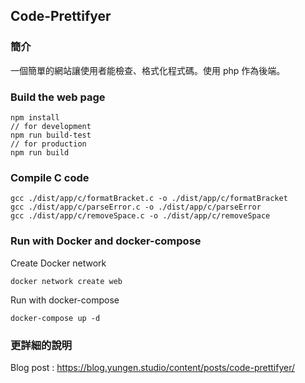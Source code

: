 ## Code-Prettifyer

### 簡介

一個簡單的網站讓使用者能檢查、格式化程式碼。使用 php 作為後端。

### Build the web page

```shell
npm install
// for development
npm run build-test
// for production
npm run build
```

### Compile C code

```shell
gcc ./dist/app/c/formatBracket.c -o ./dist/app/c/formatBracket
gcc ./dist/app/c/parseError.c -o ./dist/app/c/parseError
gcc ./dist/app/c/removeSpace.c -o ./dist/app/c/removeSpace
```

### Run with Docker and docker-compose

Create Docker network

```shell
docker network create web
```

Run with docker-compose

```shell
docker-compose up -d
```



### 更詳細的說明

Blog post : https://blog.yungen.studio/content/posts/code-prettifyer/

